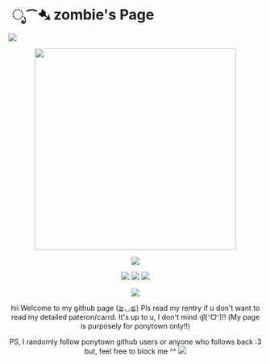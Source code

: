 # ‎ ೃ⁀➷ zombie's Page
  <img src="https://files.catbox.moe/8k4zk4.png"/>
<p align="center">
  <img src="https://cdn.discordapp.com/attachments/1234273549250990172/1249692697342775397/Untitled13_20240610045017.png?ex=66683a85&is=6666e905&hm=2504303143ce113eacf2d0a1c4ddecd8811be825474521fb7d6f84b06bd82c3f&" width="400"/>
  <p align="center">
  <img src="https://cdn.discordapp.com/attachments/1234273549250990172/1249691553799209031/oie_VKBZQT6rTIxj.gif?ex=66683974&is=6666e7f4&hm=0d5ca7eecb83bf77cfc39c42807e02eb0c0753fc23d9bba9a2aa22616443b440&"/>
  <p align="center">
<img src="https://files.catbox.moe/9tu3gb.gif"/>  <img src="https://files.catbox.moe/9tu3gb.gif"/>  <img src="https://files.catbox.moe/9tu3gb.gif"/>
    <p align="center">
<img src="https://images-wixmp-ed30a86b8c4ca887773594c2.wixmp.com/f/9c3e2b5f-fd8a-4fab-9442-21db53a8af6b/d7uct2w-e6256207-4728-4af2-8e14-0ad3f1a42789.png?token=eyJ0eXAiOiJKV1QiLCJhbGciOiJIUzI1NiJ9.eyJzdWIiOiJ1cm46YXBwOjdlMGQxODg5ODIyNjQzNzNhNWYwZDQxNWVhMGQyNmUwIiwiaXNzIjoidXJuOmFwcDo3ZTBkMTg4OTgyMjY0MzczYTVmMGQ0MTVlYTBkMjZlMCIsIm9iaiI6W1t7InBhdGgiOiJcL2ZcLzljM2UyYjVmLWZkOGEtNGZhYi05NDQyLTIxZGI1M2E4YWY2YlwvZDd1Y3Qydy1lNjI1NjIwNy00NzI4LTRhZjItOGUxNC0wYWQzZjFhNDI3ODkucG5nIn1dXSwiYXVkIjpbInVybjpzZXJ2aWNlOmZpbGUuZG93bmxvYWQiXX0.iUmXO1NsYcYixOJ_bT3_6EDsuQn78Pqt1sxzpIgNFDw"/>
<p align="center" >
  hii Welcome to my github page (≧◡≦) Pls read my rentry if u don't want to read my detailed pateron/carrd. It's up to u, I don't mind ദ്ദി(ᵔᗜᵔ)!!
 (My page is purposely for ponytown only!!) 
 <p align="center" > PS, I randomly follow ponytown github users or anyone who follows back :3 but, feel free to block me ^^
 <img src="https://files.catbox.moe/dkp81z.png"/>
